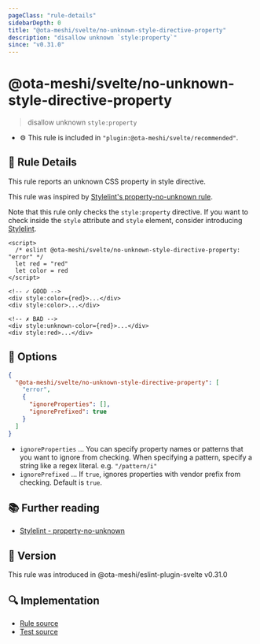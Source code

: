 ```yaml
---
pageClass: "rule-details"
sidebarDepth: 0
title: "@ota-meshi/svelte/no-unknown-style-directive-property"
description: "disallow unknown `style:property`"
since: "v0.31.0"
---
```


# @ota-meshi/svelte/no-unknown-style-directive-property

> disallow unknown `style:property`

- :gear: This rule is included in `"plugin:@ota-meshi/svelte/recommended"`.

## :book: Rule Details

This rule reports an unknown CSS property in style directive.

This rule was inspired by [Stylelint's property-no-unknown rule](https://stylelint.io/user-guide/rules/list/property-no-unknown/).

Note that this rule only checks the `style:property` directive. If you want to check inside the `style` attribute and `style` element, consider introducing [Stylelint](https://stylelint.io/).

<ESLintCodeBlock>

<!--eslint-skip-->

```svelte
<script>
  /* eslint @ota-meshi/svelte/no-unknown-style-directive-property: "error" */
  let red = "red"
  let color = red
</script>

<!-- ✓ GOOD -->
<div style:color={red}>...</div>
<div style:color>...</div>

<!-- ✗ BAD -->
<div style:unknown-color={red}>...</div>
<div style:red>...</div>
```

</ESLintCodeBlock>

## :wrench: Options

```json
{
  "@ota-meshi/svelte/no-unknown-style-directive-property": [
    "error",
    {
      "ignoreProperties": [],
      "ignorePrefixed": true
    }
  ]
}
```

- `ignoreProperties` ... You can specify property names or patterns that you want to ignore from checking. When specifying a pattern, specify a string like a regex literal. e.g. `"/pattern/i"`
- `ignorePrefixed` ... If `true`, ignores properties with vendor prefix from checking. Default is `true`.

## :books: Further reading

- [Stylelint - property-no-unknown]

[stylelint - property-no-unknown]: https://stylelint.io/user-guide/rules/list/property-no-unknown/

## :rocket: Version

This rule was introduced in @ota-meshi/eslint-plugin-svelte v0.31.0

## :mag: Implementation

- [Rule source](https://github.com/ota-meshi/eslint-plugin-svelte/blob/main/src/rules/no-unknown-style-directive-property.ts)
- [Test source](https://github.com/ota-meshi/eslint-plugin-svelte/blob/main/tests/src/rules/no-unknown-style-directive-property.ts)

